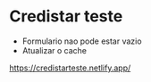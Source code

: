 # Credistar teste

- Formulario nao pode estar vazio
- Atualizar o cache

<!-- Para resetar a lista de usuarios no playground -->
<!-- mutation reset{
  reset
} -->

https://credistarteste.netlify.app/
